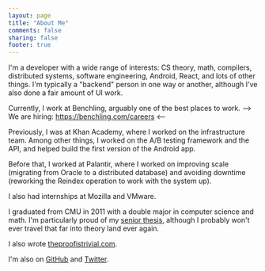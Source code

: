 ```yaml
---
layout: page
title: "About Me"
comments: false
sharing: false
footer: true
---
```


I'm a developer with a wide range of interests: CS theory, math, compilers,
distributed systems, software engineering, Android, React, and lots of other
things. I'm typically a "backend" person in one way or another, although I've
also done a fair amount of UI work.

Currently, I work at Benchling, arguably one of the best places to work.
--> We are hiring: https://benchling.com/careers <--

Previously, I was at Khan Academy, where I worked on the infrastructure team.
Among other things, I worked on the A/B testing framework and the API, and
helped build the first version of the Android app.

Before that, I worked at Palantir, where I worked on improving scale (migrating
from Oracle to a distributed database) and avoiding downtime (reworking the
Reindex operation to work with the system up).

I also had internships at Mozilla and VMware.

I graduated from CMU in 2011 with a double major in computer science and math.
I'm particularly proud of my [senior thesis](/files/senior_thesis.pdf),
although I probably won't ever travel that far into theory land ever again.

I also wrote [theproofistrivial.com](http://www.theproofistrivial.com).

I'm also on [GitHub](https://github.com/alangpierce) and
[Twitter](https://twitter.com/alangpierce).
